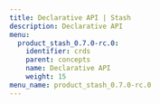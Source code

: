 ```yaml
---
title: Declarative API | Stash
description: Declarative API
menu:
  product_stash_0.7.0-rc.0:
    identifier: crds
    parent: concepts
    name: Declarative API
    weight: 15
menu_name: product_stash_0.7.0-rc.0
---
```

